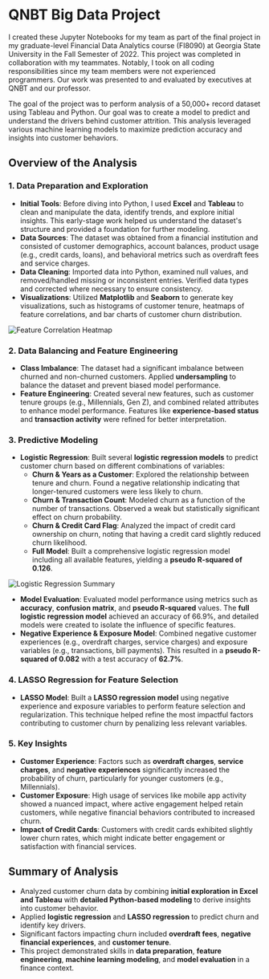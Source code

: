 # QNBT Big Data Project

I created these Jupyter Notebooks for my team as part of the final project in my graduate-level Financial Data Analytics course (FI8090) at Georgia State University in the Fall Semester of 2022. This project was completed in collaboration with my teammates. Notably, I took on all coding responsibilities since my team members were not experienced programmers. Our work was presented to and evaluated by executives at QNBT and our professor.

The goal of the project was to perform analysis of a 50,000+ record dataset using Tableau and Python. Our goal was to create a model to predict and understand the drivers behind customer attrition. This analysis leveraged various machine learning models to maximize prediction accuracy and insights into customer behaviors.

## Overview of the Analysis

### 1. Data Preparation and Exploration
- **Initial Tools**: Before diving into Python, I used **Excel** and **Tableau** to clean and manipulate the data, identify trends, and explore initial insights. This early-stage work helped us understand the dataset's structure and provided a foundation for further modeling.
- **Data Sources**: The dataset was obtained from a financial institution and consisted of customer demographics, account balances, product usage (e.g., credit cards, loans), and behavioral metrics such as overdraft fees and service charges.
- **Data Cleaning**: Imported data into Python, examined null values, and removed/handled missing or inconsistent entries. Verified data types and corrected where necessary to ensure consistency.
- **Visualizations**: Utilized **Matplotlib** and **Seaborn** to generate key visualizations, such as histograms of customer tenure, heatmaps of feature correlations, and bar charts of customer churn distribution.

![Feature Correlation Heatmap](images/heatmap.png)

### 2. Data Balancing and Feature Engineering
- **Class Imbalance**: The dataset had a significant imbalance between churned and non-churned customers. Applied **undersampling** to balance the dataset and prevent biased model performance.
- **Feature Engineering**: Created several new features, such as customer tenure groups (e.g., Millennials, Gen Z), and combined related attributes to enhance model performance. Features like **experience-based status** and **transaction activity** were refined for better interpretation.

### 3. Predictive Modeling
- **Logistic Regression**: Built several **logistic regression models** to predict customer churn based on different combinations of variables:
  - **Churn & Years as a Customer**: Explored the relationship between tenure and churn. Found a negative relationship indicating that longer-tenured customers were less likely to churn.
  - **Churn & Transaction Count**: Modeled churn as a function of the number of transactions. Observed a weak but statistically significant effect on churn probability.
  - **Churn & Credit Card Flag**: Analyzed the impact of credit card ownership on churn, noting that having a credit card slightly reduced churn likelihood.
  - **Full Model**: Built a comprehensive logistic regression model including all available features, yielding a **pseudo R-squared of 0.126**.

![Logistic Regression Summary](images/logistic_regression_summary.png)

- **Model Evaluation**: Evaluated model performance using metrics such as **accuracy**, **confusion matrix**, and **pseudo R-squared** values. The **full logistic regression model** achieved an accuracy of 66.9%, and detailed models were created to isolate the influence of specific features.
- **Negative Experience & Exposure Model**: Combined negative customer experiences (e.g., overdraft charges, service charges) and exposure variables (e.g., transactions, bill payments). This resulted in a **pseudo R-squared of 0.082** with a test accuracy of **62.7%**.

### 4. LASSO Regression for Feature Selection
- **LASSO Model**: Built a **LASSO regression model** using negative experience and exposure variables to perform feature selection and regularization. This technique helped refine the most impactful factors contributing to customer churn by penalizing less relevant variables.

### 5. Key Insights
- **Customer Experience**: Factors such as **overdraft charges**, **service charges**, and **negative experiences** significantly increased the probability of churn, particularly for younger customers (e.g., Millennials).
- **Customer Exposure**: High usage of services like mobile app activity showed a nuanced impact, where active engagement helped retain customers, while negative financial behaviors contributed to increased churn.
- **Impact of Credit Cards**: Customers with credit cards exhibited slightly lower churn rates, which might indicate better engagement or satisfaction with financial services.

## Summary of Analysis
- Analyzed customer churn data by combining **initial exploration in Excel and Tableau** with **detailed Python-based modeling** to derive insights into customer behavior.
- Applied **logistic regression** and **LASSO regression** to predict churn and identify key drivers.
- Significant factors impacting churn included **overdraft fees**, **negative financial experiences**, and **customer tenure**.
- This project demonstrated skills in **data preparation**, **feature engineering**, **machine learning modeling**, and **model evaluation** in a finance context.

